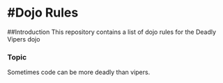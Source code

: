 #Dojo Rules
==========

##Introduction
This repository contains a list of dojo rules for the Deadly Vipers dojo

### Topic

Sometimes code can be more deadly than vipers.



